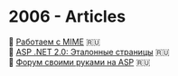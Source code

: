 # 2006 - Articles

:page_facing_up: [Работаем с MIME](MIME.md) :ru:  
:page_facing_up: [ASP .NET 2.0: Эталонные страницы](ASPNET_MasterPages.md) :ru:  
:page_facing_up: [Форум своими руками на ASP](Creation_forum_using_Classic_ASP.md) :ru:
